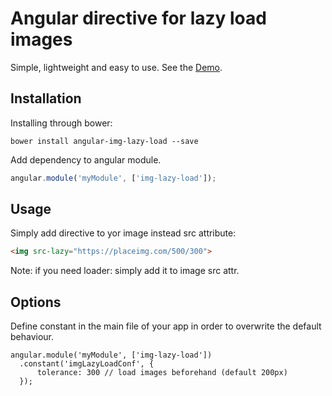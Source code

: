 # Angular directive for lazy load images

Simple, lightweight and easy to use. See the <a href="http://jsbin.com/wefidu">Demo</a>.

## Installation
Installing through bower:
```
bower install angular-img-lazy-load --save
```

Add dependency to angular module.
```js
angular.module('myModule', ['img-lazy-load']);
```

## Usage
Simply add directive to yor image instead src attribute:
```html
<img src-lazy="https://placeimg.com/500/300">
```
Note: if you need loader: simply add it to image src attr.

## Options
Define constant in the main file of your app in order to overwrite the default behaviour.
```
angular.module('myModule', ['img-lazy-load'])
  .constant('imgLazyLoadConf', {
      tolerance: 300 // load images beforehand (default 200px)
  });

```

